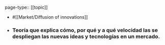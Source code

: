 page-type:: [[topic]]

- #[[Market/Diffusion of innovations]]

- ### Teoría que explica cómo, por qué y a qué velocidad las se despliegan las nuevas ideas y tecnologías en un mercado.



